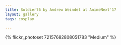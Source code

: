 ```yaml
---
title: Soldier76 by Andrew Weindel at AnimeNext'17
layout: gallery
tags: cosplay

---
```


{% flickr_photoset 72157682808051783 "Medium" %}